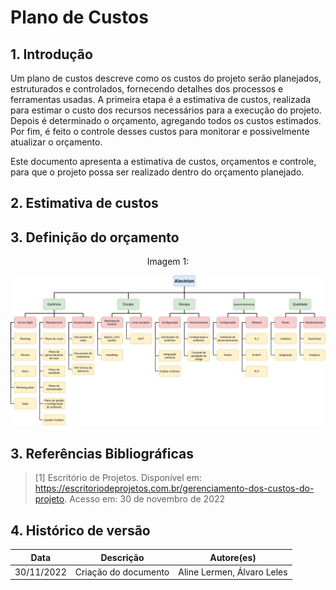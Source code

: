 # Plano de Custos


## 1. Introdução

Um plano de custos descreve como os custos do projeto serão planejados, estruturados e controlados, fornecendo detalhes dos processos e ferramentas usadas. A primeira etapa é a estimativa de custos, realizada para estimar o custo dos recursos necessários para a execução do projeto. Depois é determinado o orçamento, agregando todos os custos estimados. Por fim, é feito o controle desses custos para monitorar e possivelmente atualizar o orçamento.

Este documento apresenta a estimativa de custos, orçamentos e controle, para que o projeto possa ser realizado dentro do orçamento planejado.


## 2. Estimativa de custos

## 3. Definição do  orçamento

<figcaption align='center'>
   Imagem 1: 
   <br>
</figcaption>

[<div align="center"><img width="auto" height="auto" src="../assets/EAP.png"/></div>](../assets/EAP.png)

## 3. Referências Bibliográficas

<!-- Referências enumeradas-->

> [1] Escritório de Projetos. Disponível em: https://escritoriodeprojetos.com.br/gerenciamento-dos-custos-do-projeto. Acesso em: 30 de novembro de 2022

## 4. Histórico de versão

|**Data**|**Descrição**|**Autore(es)**|
|--------|-------------|--------------|
|30/11/2022| Criação do documento | Aline Lermen, Álvaro Leles |